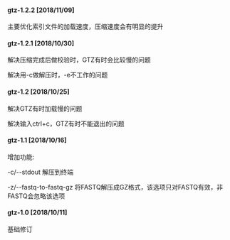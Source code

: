 #### gtz-1.2.2 [2018/11/09]

主要优化索引文件的加载速度，压缩速度会有明显的提升


#### gtz-1.2.1 [2018/10/30]

解决压缩完成后做校验时，GTZ有时会比较慢的问题

解决用-c做解压时，-e不工作的问题


#### gtz-1.2 [2018/10/25]

解决GTZ有时加载慢的问题

解决输入ctrl+c，GTZ有时不能退出的问题


#### gtz-1.1 [2018/10/16]

增加功能:

-c/--stdout 解压到终端

-z/--fastq-to-fastq-gz 将FASTQ解压成GZ格式，该选项只对FASTQ有效，非FASTQ会忽略该选项


#### gtz-1.0 [2018/10/11]

基础修订
